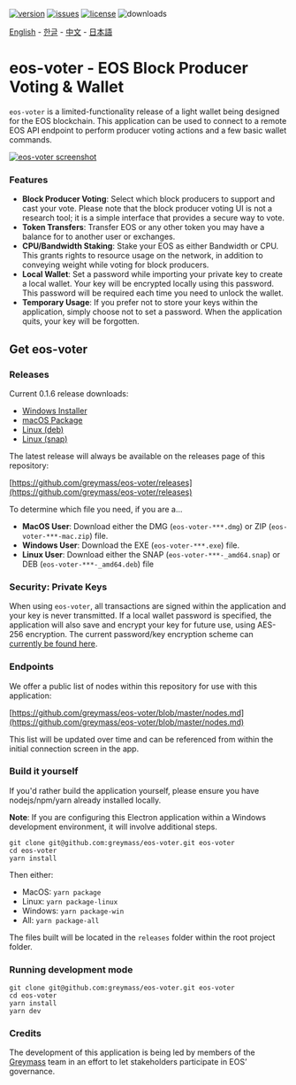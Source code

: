 [![version](https://img.shields.io/github/release/greymass/eos-voter/all.svg)](https://github.com/greymass/eos-voter/releases)
[![issues](https://img.shields.io/github/issues/greymass/eos-voter.svg)](https://github.com/greymass/eos-voter/issues)
[![license](https://img.shields.io/badge/license-MIT-blue.svg)](https://raw.githubusercontent.com/greymass/eos-voter/master/LICENSE)
![downloads](https://img.shields.io/github/downloads/greymass/eos-voter/total.svg)

[English](https://github.com/greymass/eos-voter/blob/master/README.md) - [한글](https://github.com/greymass/eos-voter/blob/master/README.kr.md) - [中文](https://github.com/greymass/eos-voter/blob/master/README.zh.md) - [日本語](https://github.com/greymass/eos-voter/blob/master/README.ja.md)

# eos-voter - EOS Block Producer Voting & Wallet

`eos-voter` is a limited-functionality release of a light wallet being designed for the EOS blockchain. This application can be used to connect to a remote EOS API endpoint to perform producer voting actions and a few basic wallet commands.

[![eos-voter screenshot](https://raw.githubusercontent.com/greymass/eos-voter/master/eos-voter.png)](https://raw.githubusercontent.com/greymass/eos-voter/master/eos-voter.png)

### Features

- **Block Producer Voting**: Select which block producers to support and cast your vote. Please note that the block producer voting UI is not a research tool; it is a simple interface that provides a secure way to vote.
- **Token Transfers**: Transfer EOS or any other token you may have a balance for to another user or exchanges.
- **CPU/Bandwidth Staking**: Stake your EOS as either Bandwidth or CPU. This grants rights to resource usage on the network, in addition to conveying weight while voting for block producers.
- **Local Wallet**: Set a password while importing your private key to create a local wallet. Your key will be encrypted locally using this password. This password will be required each time you need to unlock the wallet.
- **Temporary Usage**: If you prefer not to store your keys within the application, simply choose not to set a password. When the application quits, your key will be forgotten.

## Get eos-voter

### Releases

Current 0.1.6 release downloads:

- [Windows Installer](https://github.com/greymass/eos-voter/releases/download/v0.1.6/eos-voter-setup-0.1.6.exe)
- [macOS Package](https://github.com/greymass/eos-voter/releases/download/v0.1.6/eos-voter-0.1.6.dmg)
- [Linux (deb)](https://github.com/greymass/eos-voter/releases/download/v0.1.6/eos-voter_0.1.6_amd64.deb)
- [Linux (snap)](https://github.com/greymass/eos-voter/releases/download/v0.1.6/eos-voter_0.1.6_amd64.snap)

The latest release will always be available on the releases page of this repository:

[https://github.com/greymass/eos-voter/releases](https://github.com/greymass/eos-voter/releases)

To determine which file you need, if you are a...

- **MacOS User**: Download either the DMG (`eos-voter-***.dmg`) or ZIP (`eos-voter-***-mac.zip`) file.
- **Windows User**: Download the EXE (`eos-voter-***.exe`) file.
- **Linux User**: Download either the SNAP (`eos-voter-***-_amd64.snap`) or DEB (`eos-voter-***-_amd64.deb`) file

### Security: Private Keys

When using `eos-voter`, all transactions are signed within the application and your key is never transmitted. If a local wallet password is specified, the application will also save and encrypt your key for future use, using AES-256 encryption. The current password/key encryption scheme can [currently be found here](https://github.com/aaroncox/eos-voter/blob/master/app/shared/actions/wallet.js#L71-L86).

### Endpoints

We offer a public list of nodes within this repository for use with this application:

[https://github.com/greymass/eos-voter/blob/master/nodes.md](https://github.com/greymass/eos-voter/blob/master/nodes.md)

This list will be updated over time and can be referenced from within the initial connection screen in the app.

### Build it yourself

If you'd rather build the application yourself, please ensure you have nodejs/npm/yarn already installed locally.

**Note**: If you are configuring this Electron application within a Windows development environment, it will involve additional steps.

```
git clone git@github.com:greymass/eos-voter.git eos-voter
cd eos-voter
yarn install
```

Then either:

- MacOS: `yarn package`
- Linux: `yarn package-linux`
- Windows: `yarn package-win`
- All: `yarn package-all`

The files built will be located in the `releases` folder within the root project folder.

### Running development mode

```
git clone git@github.com:greymass/eos-voter.git eos-voter
cd eos-voter
yarn install
yarn dev
```

### Credits

The development of this application is being led by members of the [Greymass](https://greymass.com) team in an effort to let stakeholders participate in EOS’ governance.
